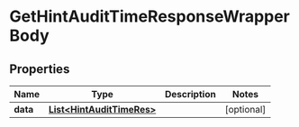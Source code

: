 

# GetHintAuditTimeResponseWrapperBody


## Properties

Name | Type | Description | Notes
------------ | ------------- | ------------- | -------------
**data** | [**List&lt;HintAuditTimeRes&gt;**](HintAuditTimeRes.md) |  |  [optional]




